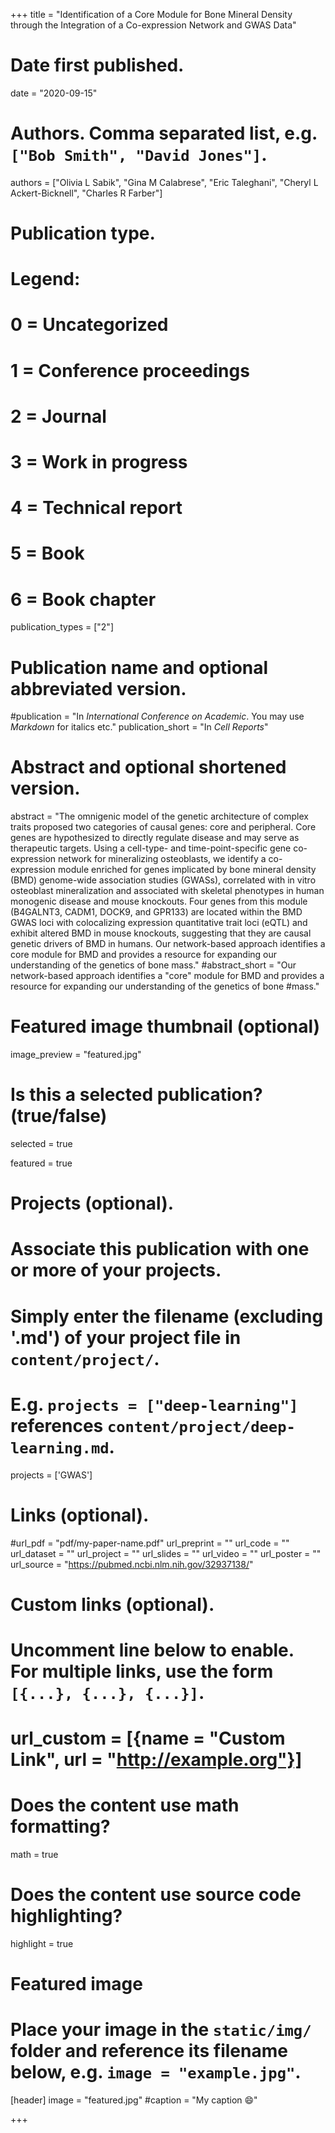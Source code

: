 +++
title = "Identification of a Core Module for Bone Mineral Density through the Integration of a Co-expression Network and GWAS Data"

# Date first published.
date = "2020-09-15"

# Authors. Comma separated list, e.g. `["Bob Smith", "David Jones"]`.
authors = ["Olivia L Sabik", "Gina M Calabrese", "Eric Taleghani", "Cheryl L Ackert-Bicknell", "Charles R Farber"]

# Publication type.
# Legend:
# 0 = Uncategorized
# 1 = Conference proceedings
# 2 = Journal
# 3 = Work in progress
# 4 = Technical report
# 5 = Book
# 6 = Book chapter
publication_types = ["2"]

# Publication name and optional abbreviated version.
#publication = "In *International Conference on Academic*. You may use *Markdown* for italics etc."
publication_short = "In *Cell Reports*"

# Abstract and optional shortened version.
abstract = "The omnigenic model of the genetic architecture of complex traits proposed two categories of causal genes: core and peripheral. Core genes are hypothesized to directly regulate disease and may serve as therapeutic targets. Using a cell-type- and time-point-specific gene co-expression network for mineralizing osteoblasts, we identify a co-expression module enriched for genes implicated by bone mineral density (BMD) genome-wide association studies (GWASs), correlated with in vitro osteoblast mineralization and associated with skeletal phenotypes in human monogenic disease and mouse knockouts. Four genes from this module (B4GALNT3, CADM1, DOCK9, and GPR133) are located within the BMD GWAS loci with colocalizing expression quantitative trait loci (eQTL) and exhibit altered BMD in mouse knockouts, suggesting that they are causal genetic drivers of BMD in humans. Our network-based approach identifies a core module for BMD and provides a resource for expanding our understanding of the genetics of bone mass."
#abstract_short = "Our network-based approach identifies a "core" module for BMD and provides a resource for expanding our understanding of the genetics of bone #mass."

# Featured image thumbnail (optional)
image_preview = "featured.jpg"

# Is this a selected publication? (true/false)
selected = true

featured = true

# Projects (optional).
#   Associate this publication with one or more of your projects.
#   Simply enter the filename (excluding '.md') of your project file in `content/project/`.
#   E.g. `projects = ["deep-learning"]` references `content/project/deep-learning.md`.
projects = ['GWAS']

# Links (optional).
#url_pdf = "pdf/my-paper-name.pdf"
url_preprint = ""
url_code = ""
url_dataset = ""
url_project = ""
url_slides = ""
url_video = ""
url_poster = ""
url_source = "https://pubmed.ncbi.nlm.nih.gov/32937138/"

# Custom links (optional).
#   Uncomment line below to enable. For multiple links, use the form `[{...}, {...}, {...}]`.
# url_custom = [{name = "Custom Link", url = "http://example.org"}]

# Does the content use math formatting?
math = true

# Does the content use source code highlighting?
highlight = true

# Featured image
# Place your image in the `static/img/` folder and reference its filename below, e.g. `image = "example.jpg"`.
[header]
image = "featured.jpg"
#caption = "My caption 😄"

+++
